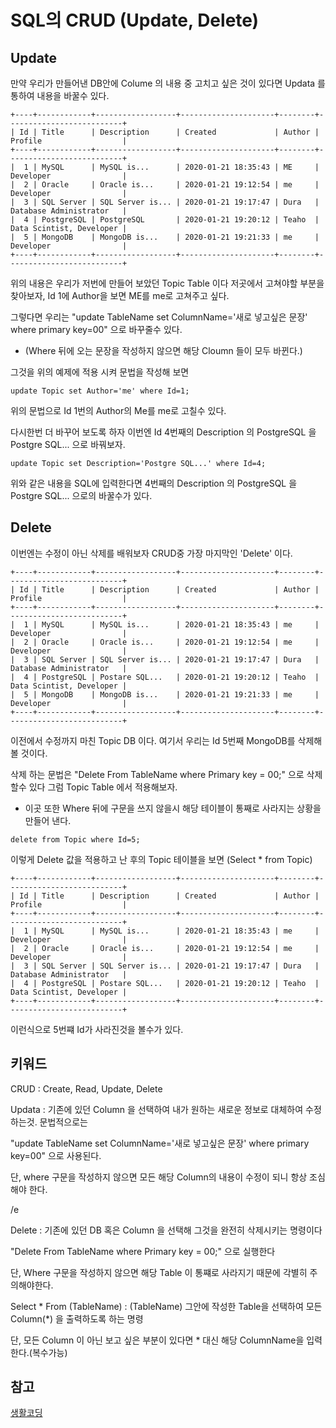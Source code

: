 # SQL의 CRUD (Update, Delete)

## Update

만약 우리가 만들어낸 DB안에 Colume 의 내용 중 고치고 싶은 것이 있다면 Updata 를 통하여 내용을 바꿀수 있다.
```
+----+------------+------------------+---------------------+--------+--------------------------+
| Id | Title      | Description      | Created             | Author | Profile                  |
+----+------------+------------------+---------------------+--------+--------------------------+
|  1 | MySQL      | MySQL is...      | 2020-01-21 18:35:43 | ME     | Developer                |
|  2 | Oracle     | Oracle is...     | 2020-01-21 19:12:54 | me     | Developer                |
|  3 | SQL Server | SQL Server is... | 2020-01-21 19:17:47 | Dura   | Database Administrator   |
|  4 | PostgreSQL | PostgreSQL       | 2020-01-21 19:20:12 | Teaho  | Data Scintist, Developer |
|  5 | MongoDB    | MongoDB is...    | 2020-01-21 19:21:33 | me     | Developer                |
+----+------------+------------------+---------------------+--------+--------------------------+
```

위의 내용은 우리가 저번에 만들어 보았던 Topic Table 이다 저곳에서 고쳐야할 부분을 찾아보자, Id 1에 Author을 보면 ME를 me로 고쳐주고 싶다.

그렇다면 우리는 "update TableName set ColumnName='새로 넣고싶은 문장' where primary key=00" 으로 바꾸줄수 있다.

* (Where 뒤에 오는 문장을 작성하지 않으면 해당 Cloumn 들이 모두 바뀐다.)

그것을 위의 예제에 적용 시켜 문법을 작성해 보면

```
update Topic set Author='me' where Id=1;
```

위의 문법으로 Id 1번의 Author의 Me를 me로 고칠수 있다. 

다시한번 더 바꾸어 보도록 하자 이번엔 Id 4번째의 Description 의 PostgreSQL 을 Postgre SQL... 으로 바꿔보자.


```
update Topic set Description='Postgre SQL...' where Id=4;
```

위와 같은 내용을 SQL에 입력한다면 4번째의 Description 의 PostgreSQL 을 Postgre SQL... 으로의 바꿀수가 있다.


## Delete

이번엔는 수정이 아닌 삭제를 배워보자 CRUD중 가장 마지막인 'Delete' 이다.
```
+----+------------+------------------+---------------------+--------+--------------------------+
| Id | Title      | Description      | Created             | Author | Profile                  |
+----+------------+------------------+---------------------+--------+--------------------------+
|  1 | MySQL      | MySQL is...      | 2020-01-21 18:35:43 | me     | Developer                |
|  2 | Oracle     | Oracle is...     | 2020-01-21 19:12:54 | me     | Developer                |
|  3 | SQL Server | SQL Server is... | 2020-01-21 19:17:47 | Dura   | Database Administrator   |
|  4 | PostgreSQL | Postare SQL...   | 2020-01-21 19:20:12 | Teaho  | Data Scintist, Developer |
|  5 | MongoDB    | MongoDB is...    | 2020-01-21 19:21:33 | me     | Developer                |
+----+------------+------------------+---------------------+--------+--------------------------+
```
이전에서 수정까지 마친 Topic DB 이다. 여기서 우리는 Id 5번째 MongoDB를 삭제해볼 것이다.

삭제 하는 문법은 "Delete From TableName where Primary key = 00;" 으로 삭제할수 있다 그럼  Topic Table 에서 적용해보자.

* 이곳 또한 Where 뒤에 구문을 쓰지 않을시 해당 테이블이 통째로 사라지는 상황을 만들어 낸다. 

```
delete from Topic where Id=5;
``` 

이렇게 Delete 값을 적용하고 난 후의 Topic 테이블을 보면 (Select * from Topic)

```
+----+------------+------------------+---------------------+--------+--------------------------+
| Id | Title      | Description      | Created             | Author | Profile                  |
+----+------------+------------------+---------------------+--------+--------------------------+
|  1 | MySQL      | MySQL is...      | 2020-01-21 18:35:43 | me     | Developer                |
|  2 | Oracle     | Oracle is...     | 2020-01-21 19:12:54 | me     | Developer                |
|  3 | SQL Server | SQL Server is... | 2020-01-21 19:17:47 | Dura   | Database Administrator   |
|  4 | PostgreSQL | Postare SQL...   | 2020-01-21 19:20:12 | Teaho  | Data Scintist, Developer |
+----+------------+------------------+---------------------+--------+--------------------------+
```
이런식으로 5번쨰 Id가 사라진것을 볼수가 있다.


## 키워드

CRUD : Create, Read, Update, Delete




Updata : 기존에 있던 Column 을 선택하여 내가 원하는 새로운 정보로 대체하여 수정하는것. 문법적으로는 

"update TableName set ColumnName='새로 넣고싶은 문장' where primary key=00" 으로 사용된다.

단, where 구문을 작성하지 않으면 모든 해당 Column의 내용이 수정이 되니 항상 조심해야 한다.

/e

Delete : 기존에 있던 DB 혹은 Column 을 선택해 그것을 완전히 삭제시키는 명령이다 

"Delete From TableName where Primary key = 00;" 으로 실행한다

단, Where 구문을 작성하지 않으면 해당 Table 이 통쨰로 사라지기 때문에 각별히 주의해야한다.



Select * From (TableName) : (TableName) 그안에 작성한 Table을 선택하여 모든Column(*)
을 출력하도록 하는 명령

단, 모든 Column 이 아닌 보고 싶은 부분이 있다면 * 대신 해당 ColumnName을 입력한다.(복수가능)

## 참고

[생활코딩](https://opentutorials.org/course/3161/19542)



